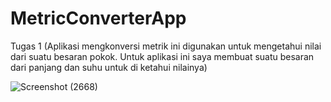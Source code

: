 # MetricConverterApp
Tugas 1 (Aplikasi mengkonversi metrik ini digunakan untuk mengetahui nilai dari suatu besaran pokok. Untuk aplikasi ini saya membuat suatu besaran dari panjang dan suhu untuk di ketahui nilainya)

![Screenshot (2668)](https://github.com/user-attachments/assets/2716df89-3639-4ac6-b686-f6fa66bcae97)
